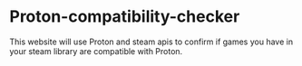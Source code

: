 # Proton-compatibility-checker
This website will use Proton and steam apis to confirm if games you have in your steam library are compatible with Proton. 
